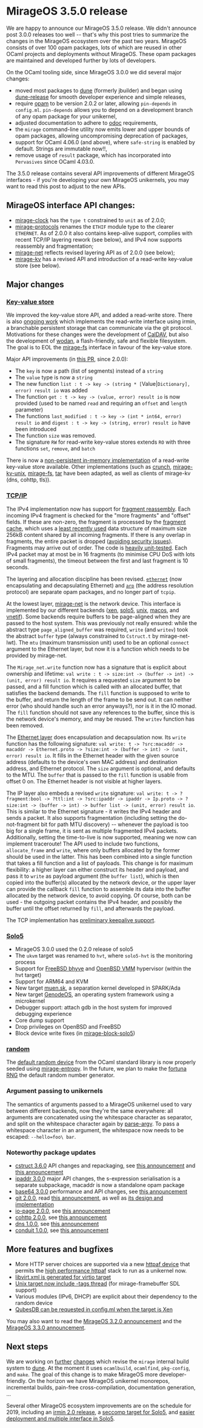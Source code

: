 # MirageOS 3.5.0 release

We are happy to announce our MirageOS 3.5.0 release. We didn't announce post 3.0.0 releases too well -- that's why this post tries to summarize the changes in the MirageOS ecosystem over the past two years. MirageOS consists of over 100 opam packages, lots of which are reused in other OCaml projects and deployments without MirageOS. These opam packages are maintained and developed further by lots of developers.

On the OCaml tooling side, since MirageOS 3.0.0 we did several major changes:
- moved most packages to [dune](https://dune.build/) (formerly jbuilder) and began using [dune-release](https://github.com/samoht/dune-release) for smooth developer experience and simple releases,
- require [opam](https://opam.ocaml.org) to be version 2.0.2 or later, allowing `pin-depends` in `config.ml`. `pin-depends` allows you to depend on a development branch of any opam package for your unikernel,
- adjusted documentation to adhere to [odoc](https://github.com/ocaml/odoc/) requirements,
- the `mirage` command-line utility now emits lower and upper bounds of opam packages, allowing uncompromising deprecation of packages,
- support for OCaml 4.06.0 (and above), where `safe-string` is enabled by default. Strings are immutable now!!,
- remove usage of `result` package, which has incorporated into `Pervasives` since OCaml 4.03.0.

The 3.5.0 release contains several API improvements of different MirageOS interfaces - if you're developing your own MirageOS unikernels, you may want to read this post to adjust to the new APIs.

## MirageOS interface API changes:

- [mirage-clock](https://github.com/mirage/mirage-clock) has the `type t` constrained to `unit` as of 2.0.0;
- [mirage-protocols](https://github.com/mirage/mirage-protocols) renames the `ETHIF` module type to the clearer `ETHERNET`. As of 2.0.0 it also contains keep-alive support, complies with recent TCP/IP layering rework (see below), and IPv4 now supports reassembly and fragmentation;
- [mirage-net](https://github.com/mirage/mirage-net) reflects revised layering API as of 2.0.0 (see below);
- [mirage-kv](https://github.com/mirage/mirage-kv) has a revised API and introduction of a read-write key-value store (see below).

## Major changes

### [Key-value store](https://github.com/mirage/mirage-kv)

We improved the key-value store API, and added a read-write store. There is also [ongoing work](https://github.com/mirage/irmin/pull/559) which implements the read-write interface using irmin, a branchable persistent storage that can communicate via the git protocol. Motivations for these changes were the development of [CalDAV](https://github.com/roburio/caldav), but also the development of [wodan](https://github.com/mirage/wodan), a flash-friendly, safe and flexible filesystem. The goal is to EOL the [mirage-fs](https://github.com/mirage/mirage-fs) interface in favour of the key-value store.

Major API improvements (in [this PR](https://github.com/mirage/mirage-kv/pull/14), since 2.0.0):
- The `key` is now a path (list of segments) instead of a `string`
- The `value` type is now a `string`
- The new function `list : t -> key -> (string * [`Value|`Dictionary], error) result io` was added
- The function `get : t -> key -> (value, error) result io` is now provided (used to be named `read` and requiring an `offset` and `length` parameter)
- The functions `last_modified : t -> key -> (int * int64, error) result io` and `digest : t -> key -> (string, error) result io` have been introduced
- The function `size` was removed.
- The signature `RW` for read-write key-value stores extends `RO` with three functions `set`, `remove`, and `batch`

There is now a [non-persistent in-memory implementation](https://github.com/mirage/mirage-kv-mem) of a read-write key-value store available. Other implementations (such as [crunch](https://github.com/mirage/ocaml-crunch), [mirage-kv-unix](https://github.com/mirage/mirage-kv-unix), [mirage-fs](https://github.com/mirage/mirage-fs), [tar](https://github.com/mirage/ocaml-tar) have been adapted, as well as clients of mirage-kv (dns, cohttp, tls)).

### [TCP/IP](https://github.com/mirage/mirage-tcpip)

The IPv4 implementation now has support for [fragment reassembly](https://github.com/mirage/mirage-tcpip/pull/375). Each incoming IPv4 fragment is checked for the "more fragments" and "offset" fields. If these are non-zero, the fragment is processed by the [fragment cache](https://mirage.github.io/mirage-tcpip/tcpip/Fragments/index.html), which uses a [least recently used](https://github.com/pqwy/lru) data structure of maximum size 256kB content shared by all incoming fragments. If there is any overlap in fragments, the entire packet is dropped ([avoiding security issues](https://eprint.iacr.org/2015/1020.pdf)). Fragments may arrive out of order. The code is [heavily unit-tested](https://github.com/mirage/mirage-tcpip/blob/v3.7.1/test/test_ipv4.ml#L49-L203). Each IPv4 packet may at most be in 16 fragments (to minimise CPU DoS with lots of small fragments), the timeout between the first and last fragment is 10 seconds.

The layering and allocation discipline has been revised. [`ethernet`](https://github.com/mirage/ethernet) (now encapsulating and decapsulating Ethernet) and [`arp`](https://github.com/mirage/arp) (the address resolution protocol) are separate opam packages, and no longer part of `tcpip`.

At the lowest layer, [mirage-net](https://github.com/mirage/mirage-net) is the network device. This interface is implemented by our different backends ([xen](https://github.com/mirage/mirage-net-xen), [solo5](https://github.com/mirage/mirage-net-solo5), [unix](https://github.com/mirage/mirage-net-unix), [macos](https://github.com/mirage/mirage-net-macosx), and [vnetif](https://github.com/mirage/mirage-vnetif)). Some backends require buffers to be page-aligned when they are passed to the host system. This was previously not really ensured: while the abstract type `page_aligned_buffer` was required, `write` (and `writev`) took the abstract `buffer` type (always constrained to `Cstruct.t` by mirage-net-lwt). The `mtu` (maximum transmission unit) used to be an optional `connect` argument to the Ethernet layer, but now it is a function which needs to be provided by mirage-net.

The `Mirage_net.write` function now has a signature that is explicit about ownership and lifetime: `val write : t -> size:int -> (buffer -> int) -> (unit, error) result io`.
It requires a requested `size` argument to be passed, and a fill function which is called with an allocated buffer, that satisfies the backend demands. The `fill` function is supposed to write to the buffer, and return the length of the frame to be send out. It can neither error (who should handle such an error anyways?), nor is it in the IO monad. The `fill` function should not save any references to the buffer, since this is the network device's memory, and may be reused. The `writev` function has been removed.

The [Ethernet layer](https://github.com/mirage/mirage-protocols) does encapsulation and decapsulation now. Its `write` function has the following signature:
`val write: t -> ?src:macaddr -> macaddr -> Ethernet.proto -> ?size:int -> (buffer -> int) -> (unit, error) result io`.
It fills in the Ethernet header with the given source address (defaults to the device's own MAC address) and destination address, and Ethernet protocol. The `size` argument is optional, and defaults to the MTU. The `buffer` that is passed to the `fill` function is usable from offset 0 on. The Ethernet header is not visible at higher layers.

The IP layer also embeds a revised `write` signature:
`val write: t -> ?fragment:bool -> ?ttl:int -> ?src:ipaddr -> ipaddr -> Ip.proto -> ?size:int -> (buffer -> int) -> buffer list -> (unit, error) result io`.
This is similar to the Ethernet signature - it writes the IPv4 header and sends a packet. It also supports fragmentation (including setting the do-not-fragment bit for path MTU discovery) -- whenever the payload is too big for a single frame, it is sent as multiple fragmented IPv4 packets. Additionally, setting the time-to-live is now supported, meaning we now can implement traceroute!
The API used to include two functions, `allocate_frame` and `write`, where only buffers allocated by the former should be used in the latter. This has been combined into a single function that takes a fill function and a list of payloads. This change is for maximum flexibility: a higher layer can either construct its header and payload, and pass it to `write` as payload argument (the `buffer list`), which is then copied into the buffer(s) allocated by the network device, or the upper layer can provide the callback `fill` function to assemble its data into the buffer allocated by the network device, to avoid copying. Of course, both can be used - the outgoing packet contains the IPv4 header, and possibly the buffer until the offset returned by `fill`, and afterwards the payload.

The TCP implementation has [preliminary keepalive support](https://github.com/mirage/mirage-tcpip/pull/338).

### [Solo5](https://github.com/solo5/solo5)

- MirageOS 3.0.0 used the 0.2.0 release of solo5
- The `ukvm` target was renamed to `hvt`, where `solo5-hvt` is the monitoring process
- Support for [FreeBSD bhyve](http://bhyve.org/) and [OpenBSD VMM](https://man.openbsd.org/vmm.4) hypervisor (within the hvt target)
- Support for ARM64 and KVM
- New target [muen.sk](https://muen.sk), a separation kernel developed in SPARK/Ada
- New target [GenodeOS](https://genode.org), an operating system framework using a microkernel
- Debugger support: attach gdb in the host system for improved debugging experience
- Core dump support
- Drop privileges on OpenBSD and FreeBSD
- Block device write fixes (in [mirage-block-solo5](https://github.com/mirage/mirage-block-solo5))

### [random](https://github.com/mirage/mirage-random)

The [default random device](https://github.com/mirage/mirage-random-stdlib) from the OCaml standard library is now properly seeded using [mirage-entropy](https://github.com/mirage/mirage-entropy). In the future, we plan to make the [fortuna RNG](https://github.com/mirleft/ocaml-nocrypto) the default random number generator.

### Argument passing to unikernels

The semantics of arguments passed to a MirageOS unikernel used to vary between different backends, now they're the same everywhere: all arguments are concatenated using the whitespace character as separator, and split on the whitespace character again by [parse-argv](https://github.com/mirage/parse-argv). To pass a whitespace character in an argument, the whitespace now needs to be escaped: `--hello=foo\ bar`.

### Noteworthy package updates

- [cstruct 3.6.0](https://github.com/mirage/ocaml-cstruct) API changes and repackaging, see [this announcement](https://discuss.ocaml.org/t/ann-cstruct-3-0-0-with-packaging-changes) and [this announcement](https://discuss.ocaml.org/t/psa-cstruct-3-4-0-removes-old-ocamlfind-subpackage-aliases)
- [ipaddr 3.0.0](https://github.com/mirage/ocaml-ipaddr) major API changes, the s-expression serialisation is a separate subpackage, macaddr is now a standalone opam package
- [base64 3.0.0](https://github.com/mirage/base64) performance and API changes, see [this announcement](https://discuss.ocaml.org/t/ann-major-release-of-base64-article)
- [git 2.0.0](https://github.com/mirage/ocaml-git), read [this announcement](https://discuss.ocaml.org/t/ann-ocaml-git-2-0), as well as [its design and implementation](https://discuss.ocaml.org/t/ocaml-git-git-design-and-implementation)
- [io-page 2.0.0](https://github.com/mirage/io-page), see [this announcement](https://discuss.ocaml.org/t/ann-io-page-2-0-0-with-packaging-changes)
- [cohttp 2.0.0](https://github.com/mirage/ocaml-cohttp), see [this announcement](https://discuss.ocaml.org/t/ann-major-releases-of-cohttp-conduit-dns-tcpip)
- [dns 1.0.0](https://github.com/mirage/ocaml-dns), see [this announcement](https://discuss.ocaml.org/t/ann-major-releases-of-cohttp-conduit-dns-tcpip)
- [conduit 1.0.0](https://github.com/mirage/ocaml-conduit), see [this announcement](https://discuss.ocaml.org/t/ann-major-releases-of-cohttp-conduit-dns-tcpip)

## More features and bugfixes

- More HTTP server choices are supported via a new [httpaf device](https://github.com/mirage/mirage/pull/955) that permits the [high performance httpaf](https://github.com/inhabitedtype/httpaf) stack to run as a unikernel now.
- [libvirt.xml is generated for virtio target](https://github.com/mirage/mirage/pull/903)
- [Unix target now include -tags thread](https://github.com/mirage/mirage/issues/861) (for mirage-framebuffer SDL support)
- Various modules (IPv6, DHCP) are explicit about their dependency to the random device
- [QubesDB can be requested in config.ml when the target is Xen](https://github.com/mirage/mirage/pull/807)

You may also want to read the [MirageOS 3.2.0 announcement](https://discuss.ocaml.org/t/ann-mirage-3-2-0) and the [MirageOS 3.3.0 announcement](https://discuss.ocaml.org/t/mirage-3-3-0-released).

## Next steps

We are working on [further](https://github.com/mirage/mirage/issues/969) [changes](https://github.com/mirage/functoria/pull/167) which revise the `mirage` internal build system to [dune](https://dune.build). At the moment it uses `ocamlbuild`, `ocamlfind`, `pkg-config`, and `make`. The goal of this change is to make MirageOS more developer-friendly. On the horizon we have MirageOS unikernel monorepos, incremental builds, pain-free cross-compilation, documentation generation, ...

Several other MirageOS ecosystem improvements are on the schedule for 2019, including an [irmin 2.0 release](https://zshipko.github.io/irmin-tutorial/), a [seccomp target for Solo5](https://github.com/Solo5/solo5/pull/310), and [easier deployment and multiple interface in Solo5](https://github.com/Solo5/solo5/issues/326).
